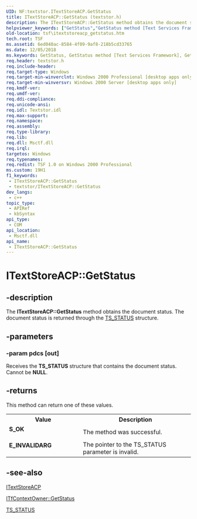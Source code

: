 ```yaml
---
UID: NF:textstor.ITextStoreACP.GetStatus
title: ITextStoreACP::GetStatus (textstor.h)
description: The ITextStoreACP::GetStatus method obtains the document status. The document status is returned through the TS_STATUS structure.
helpviewer_keywords: ["GetStatus","GetStatus method [Text Services Framework]","GetStatus method [Text Services Framework]","ITextStoreACP interface","ITextStoreACP interface [Text Services Framework]","GetStatus method","ITextStoreACP.GetStatus","ITextStoreACP::GetStatus","_tsf_itextstoreacp_getstatus_ref","textstor/ITextStoreACP::GetStatus","tsf.itextstoreacp_getstatus"]
old-location: tsf\itextstoreacp_getstatus.htm
tech.root: TSF
ms.assetid: 6ed040ac-8584-4f09-9af8-218b5cd33765
ms.date: 12/05/2018
ms.keywords: GetStatus, GetStatus method [Text Services Framework], GetStatus method [Text Services Framework],ITextStoreACP interface, ITextStoreACP interface [Text Services Framework],GetStatus method, ITextStoreACP.GetStatus, ITextStoreACP::GetStatus, _tsf_itextstoreacp_getstatus_ref, textstor/ITextStoreACP::GetStatus, tsf.itextstoreacp_getstatus
req.header: textstor.h
req.include-header: 
req.target-type: Windows
req.target-min-winverclnt: Windows 2000 Professional [desktop apps only]
req.target-min-winversvr: Windows 2000 Server [desktop apps only]
req.kmdf-ver: 
req.umdf-ver: 
req.ddi-compliance: 
req.unicode-ansi: 
req.idl: Textstor.idl
req.max-support: 
req.namespace: 
req.assembly: 
req.type-library: 
req.lib: 
req.dll: Msctf.dll
req.irql: 
targetos: Windows
req.typenames: 
req.redist: TSF 1.0 on Windows 2000 Professional
ms.custom: 19H1
f1_keywords:
 - ITextStoreACP::GetStatus
 - textstor/ITextStoreACP::GetStatus
dev_langs:
 - c++
topic_type:
 - APIRef
 - kbSyntax
api_type:
 - COM
api_location:
 - Msctf.dll
api_name:
 - ITextStoreACP::GetStatus
---
```


# ITextStoreACP::GetStatus


## -description

The <b>ITextStoreACP::GetStatus</b> method obtains the document status. The document status is returned through the <a href="/windows/desktop/api/textstor/ns-textstor-ts_status">TS_STATUS</a> structure.

## -parameters

### -param pdcs [out]

Receives the <b>TS_STATUS</b> structure that contains the document status. Cannot be <b>NULL</b>.

## -returns

This method can return one of these values.

<table>
<tr>
<th>Value</th>
<th>Description</th>
</tr>
<tr>
<td width="40%">
<dl>
<dt><b>S_OK</b></dt>
</dl>
</td>
<td width="60%">
The method was successful.

</td>
</tr>
<tr>
<td width="40%">
<dl>
<dt><b>E_INVALIDARG</b></dt>
</dl>
</td>
<td width="60%">
The pointer to the TS_STATUS parameter is invalid.

</td>
</tr>
</table>

## -see-also

<a href="/windows/desktop/api/textstor/nn-textstor-itextstoreacp">ITextStoreACP
      </a>



<a href="/windows/desktop/api/msctf/nf-msctf-itfcontextowner-getstatus">ITfContextOwner::GetStatus
      </a>



<a href="/windows/desktop/api/textstor/ns-textstor-ts_status">TS_STATUS
      </a>


